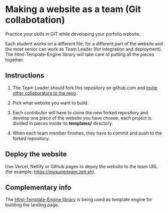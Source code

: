 # Making a website as a team (Git collabotation)

Practice your skills in GIT while developing your porfolio website.

Each student works on a different file, for a different part of the website and the most senior can work as Team Leader (for integration and deployment). The Html-Template-Engine library will take care of putting all the pieces together.

## Instructions

1. The Team Leader should fork this repository on github.com and [invite other collaborators to the repo](https://github.com/breatheco-de/exercise-git-collabration/blob/master/iOBmU5zYqA.gif).

2. Pick what website you want to build.

3. Each contributor will have to clone the new forked repository and develop one piece of the website you have chosee, each project is divided in pieces inside its **templates/** directory.

4. When each team member finishes, they have to commit and push to the forked repository.

## Deploy the website

Use Vercel, Netlify or Github pages to depoy the website to the team URL (for example: https://mysuperteam.zeit.sh).

## Complementary info

The [Html-Template-Engine library](https://github.com/alesanchezr/html-template-engine) is being used as template engine for building the landing page.


